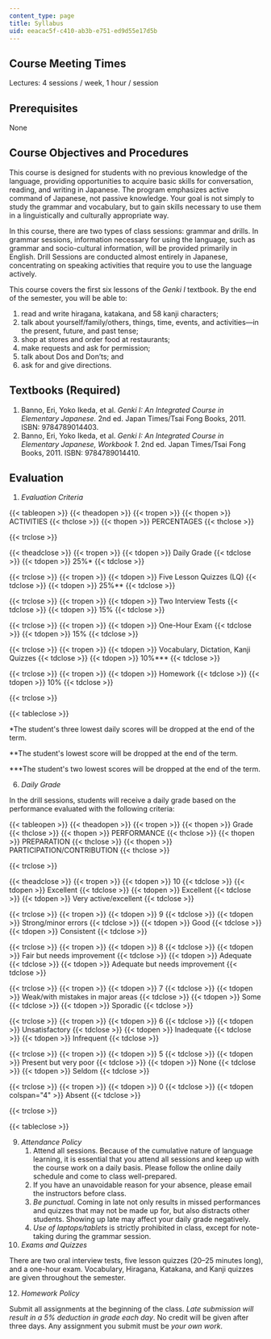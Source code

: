 ```yaml
---
content_type: page
title: Syllabus
uid: eeacac5f-c410-ab3b-e751-ed9d55e17d5b
---
```


Course Meeting Times
--------------------

Lectures: 4 sessions / week, 1 hour / session

Prerequisites
-------------

None

Course Objectives and Procedures
--------------------------------

This course is designed for students with no previous knowledge of the language, providing opportunities to acquire basic skills for conversation, reading, and writing in Japanese. The program emphasizes active command of Japanese, not passive knowledge. Your goal is not simply to study the grammar and vocabulary, but to gain skills necessary to use them in a linguistically and culturally appropriate way.

In this course, there are two types of class sessions: grammar and drills. In grammar sessions, information necessary for using the language, such as grammar and socio-cultural information, will be provided primarily in English. Drill Sessions are conducted almost entirely in Japanese, concentrating on speaking activities that require you to use the language actively.

This course covers the first six lessons of the _Genki I_ textbook. By the end of the semester, you will be able to:

1.  read and write hiragana, katakana, and 58 kanji characters;
2.  talk about yourself/family/others, things, time, events, and activities—in the present, future, and past tense;
3.  shop at stores and order food at restaurants;
4.  make requests and ask for permission;
5.  talk about Dos and Don’ts; and
6.  ask for and give directions.

Textbooks (Required)
--------------------

1.  Banno, Eri, Yoko Ikeda, et al. _Genki I: An Integrated Course in Elementary Japanese._ 2nd ed. Japan Times/Tsai Fong Books, 2011. ISBN: 9784789014403.
2.  Banno, Eri, Yoko Ikeda, et al. _Genki I: An Integrated Course in Elementary Japanese, Workbook 1_. 2nd ed. Japan Times/Tsai Fong Books, 2011. ISBN: 9784789014410.

Evaluation
----------

1.  _Evaluation Criteria_

{{< tableopen >}}
{{< theadopen >}}
{{< tropen >}}
{{< thopen >}}
ACTIVITIES
{{< thclose >}}
{{< thopen >}}
PERCENTAGES
{{< thclose >}}

{{< trclose >}}

{{< theadclose >}}
{{< tropen >}}
{{< tdopen >}}
Daily Grade
{{< tdclose >}}
{{< tdopen >}}
25%\*
{{< tdclose >}}

{{< trclose >}}
{{< tropen >}}
{{< tdopen >}}
Five Lesson Quizzes (LQ)
{{< tdclose >}}
{{< tdopen >}}
25%\*\*
{{< tdclose >}}

{{< trclose >}}
{{< tropen >}}
{{< tdopen >}}
Two Interview Tests
{{< tdclose >}}
{{< tdopen >}}
15%
{{< tdclose >}}

{{< trclose >}}
{{< tropen >}}
{{< tdopen >}}
One-Hour Exam
{{< tdclose >}}
{{< tdopen >}}
15%
{{< tdclose >}}

{{< trclose >}}
{{< tropen >}}
{{< tdopen >}}
Vocabulary, Dictation, Kanji Quizzes
{{< tdclose >}}
{{< tdopen >}}
10%\*\*\*
{{< tdclose >}}

{{< trclose >}}
{{< tropen >}}
{{< tdopen >}}
Homework
{{< tdclose >}}
{{< tdopen >}}
10%
{{< tdclose >}}

{{< trclose >}}

{{< tableclose >}}

\*The student's three lowest daily scores will be dropped at the end of the term.

\*\*The student's lowest score will be dropped at the end of the term.

\*\*\*The student's two lowest scores will be dropped at the end of the term.

6.  _Daily Grade_

In the drill sessions, students will receive a daily grade based on the performance evaluated with the following criteria:

{{< tableopen >}}
{{< theadopen >}}
{{< tropen >}}
{{< thopen >}}
Grade
{{< thclose >}}
{{< thopen >}}
PERFORMANCE
{{< thclose >}}
{{< thopen >}}
PREPARATION
{{< thclose >}}
{{< thopen >}}
PARTICIPATION/CONTRIBUTION
{{< thclose >}}

{{< trclose >}}

{{< theadclose >}}
{{< tropen >}}
{{< tdopen >}}
10
{{< tdclose >}}
{{< tdopen >}}
Excellent
{{< tdclose >}}
{{< tdopen >}}
Excellent
{{< tdclose >}}
{{< tdopen >}}
Very active/excellent
{{< tdclose >}}

{{< trclose >}}
{{< tropen >}}
{{< tdopen >}}
9
{{< tdclose >}}
{{< tdopen >}}
Strong/minor errors
{{< tdclose >}}
{{< tdopen >}}
Good
{{< tdclose >}}
{{< tdopen >}}
Consistent
{{< tdclose >}}

{{< trclose >}}
{{< tropen >}}
{{< tdopen >}}
8
{{< tdclose >}}
{{< tdopen >}}
Fair but needs improvement
{{< tdclose >}}
{{< tdopen >}}
Adequate
{{< tdclose >}}
{{< tdopen >}}
Adequate but needs improvement
{{< tdclose >}}

{{< trclose >}}
{{< tropen >}}
{{< tdopen >}}
7
{{< tdclose >}}
{{< tdopen >}}
Weak/with mistakes in major areas
{{< tdclose >}}
{{< tdopen >}}
Some
{{< tdclose >}}
{{< tdopen >}}
Sporadic
{{< tdclose >}}

{{< trclose >}}
{{< tropen >}}
{{< tdopen >}}
6
{{< tdclose >}}
{{< tdopen >}}
Unsatisfactory
{{< tdclose >}}
{{< tdopen >}}
Inadequate
{{< tdclose >}}
{{< tdopen >}}
Infrequent
{{< tdclose >}}

{{< trclose >}}
{{< tropen >}}
{{< tdopen >}}
5
{{< tdclose >}}
{{< tdopen >}}
Present but very poor
{{< tdclose >}}
{{< tdopen >}}
None
{{< tdclose >}}
{{< tdopen >}}
Seldom
{{< tdclose >}}

{{< trclose >}}
{{< tropen >}}
{{< tdopen >}}
0
{{< tdclose >}}
{{< tdopen colspan="4" >}}
Absent
{{< tdclose >}}

{{< trclose >}}

{{< tableclose >}}

9.  _Attendance Policy_
    1.  Attend all sessions. Because of the cumulative nature of language learning, it is essential that you attend all sessions and keep up with the course work on a daily basis. Please follow the online daily schedule and come to class well-prepared.
    2.  If you have an unavoidable reason for your absence, please email the instructors before class.
    3.  _Be punctual_. Coming in late not only results in missed performances and quizzes that may not be made up for, but also distracts other students. Showing up late may affect your daily grade negatively.
    4.  _Use of laptops/tablets_ is strictly prohibited in class, except for note-taking during the grammar session.
10.  _Exams and Quizzes_

There are two oral interview tests, five lesson quizzes (20–25 minutes long), and a one-hour exam. Vocabulary, Hiragana, Katakana, and Kanji quizzes are given throughout the semester.

12.  _Homework Policy_

Submit all assignments at the beginning of the class. _Late submission will result in a 5% deduction in grade each day_. No credit will be given after three days. Any assignment you submit must be _your own work_.
